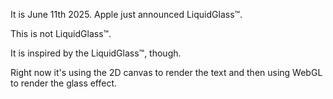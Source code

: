 It is June 11th 2025. Apple just announced LiquidGlass™.

This is not LiquidGlass™.

It is inspired by the LiquidGlass™, though.

Right now it's using the 2D canvas to render the text and then using WebGL to render the glass effect.

